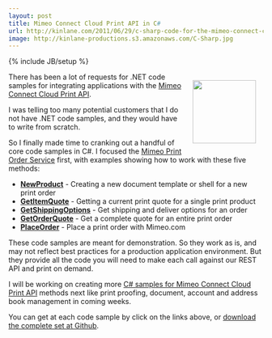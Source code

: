 ```yaml
---
layout: post
title: Mimeo Connect Cloud Print API in C#
url: http://kinlane.com/2011/06/29/c-sharp-code-for-the-mimeo-connect-cloud-print-api/
image: http://kinlane-productions.s3.amazonaws.com/C-Sharp.jpg
---
```

{% include JB/setup %}
<p>
     <img style="padding: 15px;" src="http://kinlane-productions.s3.amazonaws.com/C-Sharp.jpg"  width="125" align="right" />
</p>

<p>
     There has been a lot of requests for .NET code samples for integrating applications with the <a title="Mimeo Connect Cloud Print API" href="http://developer.mimeo.com/">Mimeo Connect Cloud Print API</a>.
</p>

<p>
     I was telling too many potential customers that I do not have .NET code samples, and they would have to write from scratch.
</p>

<p>
     So I finally made time to cranking out a handful of core code samples in C#. I focused the <a title="Mimeo Print Order Service" href="http://developer.mimeo.com/documentation/service_detail.php?ID=5">Mimeo Print Order Service</a> first, with examples showing how to work with these five methods:
</p>
<ul class="mainlist">
     <li>
          <strong><a href="http://developer.mimeo.com/code/code_type_detail.php?ID=63&amp;tag=" target="_blank">NewProduct</a></strong> - Creating a new document template or shell for a new print order
     </li>
     <li>
          <strong><a href="http://developer.mimeo.com/code/code_type_detail.php?ID=60&amp;tag=" target="_blank">GetItemQuote</a></strong> - Getting a current print quote for a single print product
     </li>
     <li>
          <strong><a href="http://developer.mimeo.com/code/code_type_detail.php?ID=62&amp;tag=" target="_blank">GetShippingOptions</a></strong> - Get shipping and deliver options for an order
     </li>
     <li>
          <strong><a href="http://developer.mimeo.com/code/code_type_detail.php?ID=61&amp;tag=" target="_blank">GetOrderQuote</a></strong> - Get a complete quote for an entire print order
     </li>
     <li>
          <strong><a href="http://developer.mimeo.com/code/code_type_detail.php?ID=64&amp;tag=" target="_blank">PlaceOrder</a></strong> - Place a print order with Mimeo.com
     </li>
</ul>
<p>
     These code samples are meant for demonstration. So they work as is, and may not reflect best practices for a production application environment. But they provide all the code you will need to make each call against our REST API and print on demand.
</p>

<p>
     I will be working on creating more <a title="C# samples for the Mimeo Connect Cloud Print API" href="http://developer.mimeo.com/code/code_type_listing.php?tag=CSharp">C# samples for Mimeo Connect Cloud Print API</a> methods next like print proofing, document, account and address book management in coming weeks.
</p>

<p>
     You can get at each code sample by click on the links above, or <a title="complete set at Github" href="PlaceOrder">download the complete set at Github</a>.
</p>